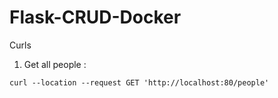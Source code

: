 # Flask-CRUD-Docker

Curls

1. Get all people : 
```md
curl --location --request GET 'http://localhost:80/people'
```


